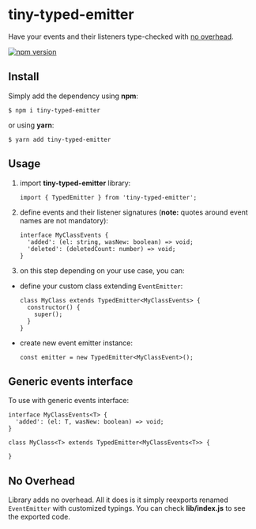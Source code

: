 # tiny-typed-emitter

Have your events and their listeners type-checked with [no overhead](#no-overhead).

[![npm version](https://badge.fury.io/js/tiny-typed-emitter.svg)](https://badge.fury.io/js/tiny-typed-emitter)

## Install
  Simply add the dependency using **npm**:

    $ npm i tiny-typed-emitter

  or using **yarn**:

    $ yarn add tiny-typed-emitter

## Usage

1. import **tiny-typed-emitter** library:

    ```import { TypedEmitter } from 'tiny-typed-emitter';```

2. define events and their listener signatures (**note:** quotes around event names are not mandatory):
    ```
    interface MyClassEvents {
      'added': (el: string, wasNew: boolean) => void;
      'deleted': (deletedCount: number) => void;
    }
    ```

3. on this step depending on your use case, you can:
  - define your custom class extending `EventEmitter`:
    ```
    class MyClass extends TypedEmitter<MyClassEvents> {
      constructor() {
        super();
      }
    }
    ```
  - create new event emitter instance:
    ```
    const emitter = new TypedEmitter<MyClassEvent>();
    ```

## Generic events interface
To use with generic events interface:

```
interface MyClassEvents<T> {
  'added': (el: T, wasNew: boolean) => void;
}

class MyClass<T> extends TypedEmitter<MyClassEvents<T>> {

}
```

## No Overhead
Library adds no overhead. All it does is it simply reexports renamed `EventEmitter`
with customized typings.
You can check **lib/index.js** to see the exported code.

